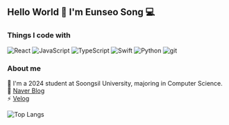 ## Hello World 👋 I'm Eunseo Song 💻


<h3>Things I code with</h3>
<p>
  <img alt="React" src="https://img.shields.io/badge/-React-45b8d8?style=flat-square&logo=react&logoColor=white" />
  <img alt="JavaScript" src="https://img.shields.io/badge/-JavaScript-F7DF1E?style=flat-square&logo=javascript&logoColor=white">
  <img alt="TypeScript" src="https://img.shields.io/badge/-TypeScript-007ACC?style=flat-square&logo=typescript&logoColor=white" />
  <img alt="Swift" src="https://img.shields.io/badge/-Swift-F05138?style=flat-square&logo=swift&logoColor=white">
  <img alt="Python" src="https://img.shields.io/badge/-Python-3E7DAE?style=flat-square&logo=python&logoColor=white">
  <img alt="git" src="https://img.shields.io/badge/-Git-F05032?style=flat-square&logo=git&logoColor=white" />
</p>

<h3>About me</h3>

🌱 I'm a 2024 student at Soongsil University, majoring in Computer Science.  
💬 [Naver Blog](https://blog.naver.com/shark-with-blue)  
⚡ [Velog](https://velog.io/@eunseo_song/posts)

![Top Langs](https://github-readme-stats.vercel.app/api/top-langs/?username=eunseo9311&layout=compact)

<!--
**eunseo9311/eunseo9311** is a ✨ _special_ ✨ repository because its `README.md` (this file) appears on your GitHub profile.

Here are some ideas to get you started:

- 🔭 I’m currently working on ...
- 🌱 I’m currently learning ...
- 👯 I’m looking to collaborate on ...
- 🤔 I’m looking for help with ...
- 💬 Ask me about ...
- 📫 How to reach me: ...
- 😄 Pronouns: ...
- ⚡ Fun fact: ...
-->
